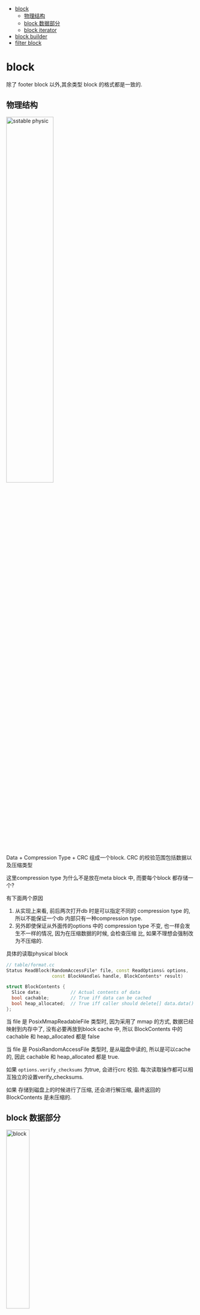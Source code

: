 - [block](#block)
  - [物理结构](#物理结构)
  - [block 数据部分](#block-数据部分)
  - [block iterator](#block-iterator)
- [block builder](#block-builder)
- [filter block](#filter-block)

# block
除了 footer block 以外,其余类型 block 的格式都是一致的.

## 物理结构
<img src="./pics/sstable_physic.jpg" alt="sstable physic" width="50%"/>

Data + Compression Type + CRC 组成一个block. CRC 的校验范围包括数据以及压缩类型

这里compression type 为什么不是放在meta block 中, 而要每个block 都存储一个?

有下面两个原因

1. 从实现上来看, 前后两次打开db 时是可以指定不同的 compression type 的, 所以不能保证一个db 内部只有一种compression type.
1. 另外即使保证从外面传的options 中的 compression type 不变, 也一样会发生不一样的情况, 因为在压缩数据的时候, 会检查压缩
  比, 如果不理想会强制改为不压缩的.

具体的读取physical block
```cpp
// table/format.cc
Status ReadBlock(RandomAccessFile* file, const ReadOptions& options,
                 const BlockHandle& handle, BlockContents* result)

struct BlockContents {
  Slice data;           // Actual contents of data
  bool cachable;        // True iff data can be cached
  bool heap_allocated;  // True iff caller should delete[] data.data()
};
```
当 file 是 PosixMmapReadableFile 类型时, 因为采用了 mmap 的方式, 数据已经映射到内存中了, 没有必要再放到block cache 中,
所以 BlockContents 中的 cachable 和 heap_allocated 都是 false

当 file 是 PosixRandomAccessFile 类型时, 是从磁盘中读的, 所以是可以cache 的, 因此 cachable 和 heap_allocated 都是 true.

如果 `options.verify_checksums` 为true, 会进行crc 校验.
每次读取操作都可以相互独立的设置verify_checksums.

如果 存储到磁盘上的时候进行了压缩, 还会进行解压缩, 最终返回的 BlockContents 是未压缩的.

## block 数据部分
<img src="./pics/block.jpg" alt="block" width="35%"/>

```cpp
class Block {
 private:
  const char* data_;
  size_t size_;
  uint32_t restart_offset_;     // Offset in data_ of restart array
  bool owned_;                  // Block owns data_[]
}
```
对于 mmap 打开的文件, owned_是 false.
owned_ 为true 时, Block 的析构函数会释放掉 data_

第一部分用来存储kv数据. 由于sstable中所有的kv对都是严格按序存储的, 为了节省存储空间, leveldb并不会为每一对kv对都存储完整
的key值, 而是存储与**上一个key非共享的部分**, 避免了key重复内容的存储.

然后每间隔若干个kv对(默认时16个), 将为该条记录重新存储一个完整的key. 每个重新存储完整key的点称之为Restart point.

用于加速block 内部查找数据, 可以先在restart points 之间二分查找, 然后在小分段里面再顺序查找.

restart point length: 重启点的个数, 定长的uint32_t

restart point: 重启点在block 内部的offset, 第一个重启点的offset 为固定的0

每个数据项的格式如下图所示:

<img src="./pics/entry_format.jpg" alt="entry format" width="90%"/>

## block iterator
```cpp
// table/block.cc
class Block::Iter : public Iterator {
 private:
  const Comparator* const comparator_;
  const char* const data_;      // underlying block contents
  uint32_t const restarts_;     // Offset of restart array (list of fixed32) in block
  uint32_t const num_restarts_; // Number of uint32_t entries in restart array

  // current_ is offset in data_ of current entry.  >= restarts_ if !Valid
  uint32_t current_;
  uint32_t restart_index_;  // Index of restart block in which current_ falls
  std::string key_;
  Slice value_;
  Status status_;
}
```
seek 的时候, 先在 restart point 数组中二分查找, 然后再到两个restart point 区间内顺序查找.

# block builder
```cpp
// table/block_builder.cc

class BlockBuilder {
 public:
  void Add(const Slice& key, const Slice& value);

 private:
  const Options*        options_;
  std::string           buffer_;      // Destination buffer
  std::vector<uint32_t> restarts_;    // Restart points
  int                   counter_;     // Number of entries emitted since restart point
  bool                  finished_;    // Has Finish() been called?
  std::string           last_key_;
}
```
- options_: comparator 是 internal key comparator
- last_key_: 前缀压缩使用
- restarts_: restart point 的offset

block 写入时,不会对 key 做排序的逻辑, 因为 sstable 的产生是由 memtable dump 或者 compact 时 merge 排序产生, key 的顺序上
层已经保证.

Add 的key 是internal key, 而不是user key

# filter block
[leveldb笔记之7:filter block](https://izualzhy.cn/filter-block)

If a `FilterPolicy` was specified when the database was opened, a filter block is stored in each table.

The "meta index" block contains an entry that maps from `filter.<N>` to the BlockHandle for the filter block where `<N>`
is the string returned by the filter policy's `Name()`method.

The filter block stores a sequence of filters, where filter i contains the output of `FilterPolicy::CreateFilter()` on
all keys that are stored in a block whose file offset falls within the range `[i*base, (i+1)*base-1]` , Currently, base
is 2KB.

So for example, if blocks X and Y start in the range `[0KB, 2KB - 1]`, all of the keys in X and Y will be converted to a
filter by calling `FilterPolicy::CreateFilter()`, and the resulting filter will be stored as the first filter in the
filter block.

The filter block is formatted as follows:
```plain
[filter 1]
[filter 2]
...
[filter n]

[offset of filter 1]                  : 4 bytes
[offset of filter 2]                  : 4 bytes
...
[offset of filter n]                  : 4 bytes

[offset of beginning of offset array] : 4 bytes
lg(base)                              : 1 byte
```

<img src="./pics/filterblock_format.jpg" alt="filterblock format" width="65%"/>

```cpp
// table/filter_block.cc

// Generate new filter every 2KB of data
static const size_t kFilterBaseLg = 11;
static const size_t kFilterBase = 1 << kFilterBaseLg;  // = 2048

// the distance of two sequential block_offset could be very large.
// for exmaple, in TEST_F(FilterBlockTest, MultiChunk), block_offset 3100 and 9000
// so there could be empty filters. and
void FilterBlockBuilder::StartBlock(uint64_t block_offset) {
  uint64_t filter_index = (block_offset / kFilterBase);
  assert(filter_index >= filter_offsets_.size());
  while (filter_index > filter_offsets_.size()) {
    GenerateFilter();
  }
}
```
Base Lg默认值为11, 表示每2KB的数据, 创建一个新的过滤器来存放过滤数据.

这里的2KB是严格的间隔, 这样查找一个键时, 先查找到Index Block里相应的Data Block的偏移, 根据这个偏移量, 查找到对应的布隆过
滤器, 这就是这个Block里的键生成的布隆过滤器, 对于Block大小为4K, 而布隆过滤器每2K开启的情况.

比如第一个Block的偏移是0, 那么对应的就是第1个布隆过滤器.

而第二个Block偏移是4K, 会首先产生一个空的filter, 然后再产生一个filter, 也就是第3个filter, 第二个block 的数据都在第三个
filter 里面.

另外一种情况, 也就是 [table_format.md](https://github.com/google/leveldb/blob/master/doc/table_format.md) 中举的例子,
如果两个block 的offset 都在同一个2k 区间, 它们就会使用同一个filter.

**但是block 的大小阈值是4k, 怎么会发生这种情况呢?**

data block 的默认大小阈值是 4k, 但是可以配置成更小的值, 所以两个不同的block 落在同一个2k 区间是可能发生的.

**为什么data block 的大小是4k, 而filter 的间隔是2k? 生成一个空的filter 的目的是啥?**

因为在FilterBlockReader::KeyMayMatch 中, 根据block offset 定位到具体的哪个filter 就是简单的通过
`block_offset >> kFilterBaseLg` 来计算的, 如果没有一个空的 filter 来占位, 就会导致计算出问题.

按数据大小而非block切分主要是为了尽量均匀,以应对存在一些block的key很多,另一些block的key很少的情况.

TODO: 这里不太理解, 一个data block 有一个offset, 一个offset 一定会产生一个有效的filter(或者和其他data block 共用一个),
也就是这个data block 的所有数据都会产生在这个filter 里面, 还是没法均匀啊.

filter block 的数据拿到后解析为 FilterBlockReader, 之后判断key 是不是被过滤, 通过 `FilterBlockReader::KeyMayMatch` 接口.
```cpp
// table/filter_block.h
class FilterBlockReader {
 public:
  bool KeyMayMatch(uint64_t block_offset, const Slice& key)

 private:
  const FilterPolicy* policy_;
  const char* data_;    // Pointer to filter data (at block-start)
  const char* offset_;  // Pointer to beginning of offset array (at block-end), i.e. filter 1 offset
  size_t num_;          // Number of entries in offset array
  size_t base_lg_;      // Encoding parameter (see kFilterBaseLg in .cc file)
}
```

```cpp
// table/filter_block.cc
bool FilterBlockReader::KeyMayMatch(uint64_t block_offset, const Slice& key) {
  uint64_t index = block_offset >> base_lg_;
  ...
}
```
根据block 的offset 算出在哪个filter data 上. 然后就可以根据offset_ 和 index 拿到filter 的数据, 再按照bloom filter 的格式
去判断.

使用的地方
```cpp
// table/table.cc
Status Table::InternalGet(const ReadOptions& options, const Slice& k, void* arg,
                          void (*saver)(void*, const Slice&, const Slice&)) {
  Iterator* iiter = rep_->index_block->NewIterator(rep_->options.comparator);
  if (iiter->Valid()) {
    Slice handle_value = iiter->value();
    FilterBlockReader* filter = rep_->filter;
    BlockHandle handle;
    if (filter != NULL && handle.DecodeFrom(&handle_value).ok() &&
      !filter->KeyMayMatch(handle.offset(), k)) {
       // Not found
    }
    ...
  }
  ...
}
```

从index block 中拿到data block 在sstable 中的offset 和 size 之后, 先根据bloom filter 判断要找的key 是不是一定不在

```cpp
// table/filter_block.h
class FilterBlockBuilder {
 private:
  const FilterPolicy* policy_;
  std::string keys_;              // Flattened key contents
  std::vector<size_t> start_;     // Starting index in keys_ of each key
  std::string result_;            // Filter data computed so far
  std::vector<uint32_t> filter_offsets_;
}
```
- keys_: 当前这个filter 的所有key
- result_: 所有filter 拼接到一起的 result
- filter_offsets_: 所有的filter 的offset

